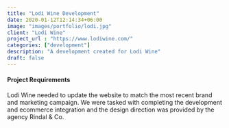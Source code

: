 ```yaml
---
title: "Lodi Wine Development"
date: 2020-01-12T12:14:34+06:00
image: "images/portfolio/lodi.jpg"
client: "Lodi Wine"
project_url : "https://www.lodiwine.com/"
categories: ["development"]
description: "A development created for Lodi Wine"
draft: false
---
```


#### Project Requirements

Lodi Wine needed to update the website to match the most recent brand and marketing campaign. We were tasked with completing the development and ecommerce integration and the design direction was provided by the agency Rindal & Co.